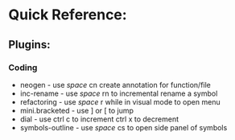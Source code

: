 # Quick Reference:

## Plugins:
### Coding
- neogen - use *space* cn create annotation for function/file
- inc-rename - use *space* rn to incremental rename a symbol
- refactoring - use *space* r while in visual mode to open menu
- mini.bracketed - use ] or [ to jump
- dial - use ctrl c to increment ctrl x to decrement
- symbols-outline - use *space* cs to open side panel of symbols
